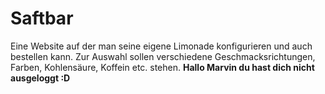 Saftbar
=======
Eine Website auf der man seine eigene Limonade konfigurieren und auch bestellen kann. 
Zur Auswahl sollen verschiedene Geschmacksrichtungen, Farben, Kohlensäure, Koffein etc. stehen.
**Hallo Marvin du hast dich nicht ausgeloggt :D**
